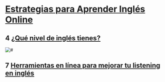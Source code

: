 # [Estrategias para Aprender Inglés Online](https://platzi.com/clases/estrategias-ingles/)

## 4 [¿Qué nivel de inglés tienes?](https://platzi.com/clases/1944-estrategias-ingles/35553-que-nivel-de-ingles-tienes/)

![#](https://static.platzi.com/media/user_upload/niveles-ingles-322c8f9e-cd2f-40aa-b49b-33b5c1677146.jpg)

## 7 [Herramientas en línea para mejorar tu listening en inglés](https://platzi.com/clases/1944-estrategias-ingles/29749-herramientas-en-linea-para-mejorar-tu-listening-en/)

